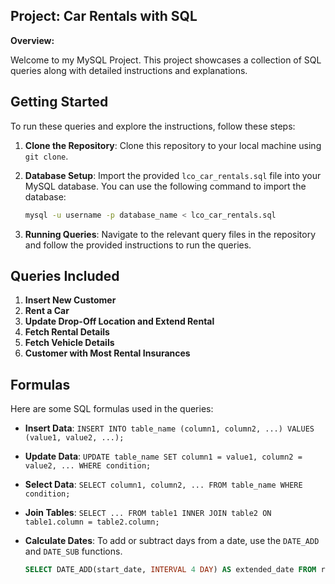 ##  Project: Car Rentals with SQL

**Overview:**

Welcome to my MySQL Project. This project showcases a collection of SQL queries along with detailed instructions and explanations.

##  Getting Started

To run these queries and explore the instructions, follow these steps:

1. **Clone the Repository**: Clone this repository to your local machine using `git clone`.

2. **Database Setup**: Import the provided `lco_car_rentals.sql` file into your MySQL database. You can use the following command to import the database:

   ```bash
   mysql -u username -p database_name < lco_car_rentals.sql
   ```


3. **Running Queries**: Navigate to the relevant query files in the repository and follow the provided instructions to run the queries.

## Queries Included

1. **Insert New Customer**
2. **Rent a Car**
3. **Update Drop-Off Location and Extend Rental**
4. **Fetch Rental Details**
5. **Fetch Vehicle Details**
6. **Customer with Most Rental Insurances**

## Formulas

Here are some SQL formulas used in the queries:

- **Insert Data**: `INSERT INTO table_name (column1, column2, ...) VALUES (value1, value2, ...);`

- **Update Data**: `UPDATE table_name SET column1 = value1, column2 = value2, ... WHERE condition;`

- **Select Data**: `SELECT column1, column2, ... FROM table_name WHERE condition;`

- **Join Tables**: `SELECT ... FROM table1 INNER JOIN table2 ON table1.column = table2.column;`

- **Calculate Dates**: To add or subtract days from a date, use the `DATE_ADD` and `DATE_SUB` functions.

  ```sql
  SELECT DATE_ADD(start_date, INTERVAL 4 DAY) AS extended_date FROM rental;
  ```

